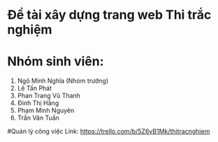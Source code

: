 # Đề tài xây dựng trang web Thi trắc nghiệm 
# Nhóm sinh viên: 
 1. Ngô Minh Nghĩa (Nhóm trưởng)
 2. Lê Tấn Phát
 3. Phan Trang Vũ Thanh
 4. Đinh Thị Hằng
 5. Phạm Minh Nguyên
 6. Trần Văn Tuấn

#Quản lý công việc 
Link: https://trello.com/b/5Z6vB1Mk/thitracnghiem
                  
